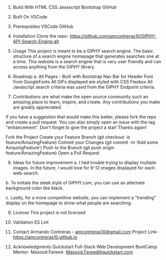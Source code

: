 1. Build With
HTML
CSS
Javascript
Bootstrap
GitHub  

2. Built On 
VSCode 

3. Prerequisites
VSCode 
GitHub 

4. Installation
Clone the repo- https://github.com/amcontreras10/GIPHY-API-Search-Engine.git

5. Usage 
This project is meant to be a GIPHY search engine. The basic structure of a search engine homepage that generates searches one at a time. 
This website is a search engine that is very user friendly and can access anything from the GIPHY library. 

6. Roadmap 
a. All Pages - Built with Bootstrap Nav Bar for Header
               Font from GoogleFonts
               All GIFs displayed are styled with CSS Flexbox
               All Javascript search criteria was used from the GIPHY Endpoint criteria. 



7. Contributions are what make the open source community such an amazing place to learn, inspire, and create. Any contributions you make are greatly appreciated.

If you have a suggestion that would make this better, please fork the repo and create a pull request. You can also simply open an issue with the tag "enhancement". Don't forget to give the project a star! Thanks again!

Fork the Project
Create your Feature Branch (git checkout -b feature/AmazingFeature)
Commit your Changes (git commit -m 'Add some AmazingFeature')
Push to the Branch (git push origin feature/AmazingFeature)
Open a Pull Request

8. Ideas for future improvement 
a. I had trouble trying to display multiple images. In the future, I would love for 9-12 images displayed for each web-search. 

b. To imitate the sleek style of GIPHY.com, you can use an alternate background color like black.

c. Lastly, for a more competitive website, you can implement a "trending" display on the homepage to show what people are searching. 

9. License
This project is not licensed 

10. Validation
ES Lint 

11. Contact 
Armando Contreras - amcontreras10@gmail.com 
Project Link- https://amcontreras10.github.io

12. Acknowledgments
Quickstart Full-Stack Web Development BootCamp 
Mentor- Masood Fareed- Masood.Fareed@quickstart.com


